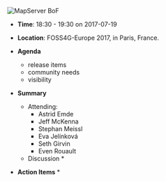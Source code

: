 ![MapServer BoF](https://wiki.osgeo.org/images/a/ae/MapServer-bof-2017-07-19.jpg)

* **Time**: 18:30 - 19:30 on 2017-07-19
* **Location**: FOSS4G-Europe 2017, in Paris, France.
* **Agenda**
    * release items
    * community needs
    * visibility

* **Summary**
  * Attending:
    * Astrid Emde
    * Jeff McKenna
    * Stephan Meissl
    * Eva Jelínková
    * Seth Girvin
    * Even Rouault
  * Discussion
    * 

* **Action Items**
  * 